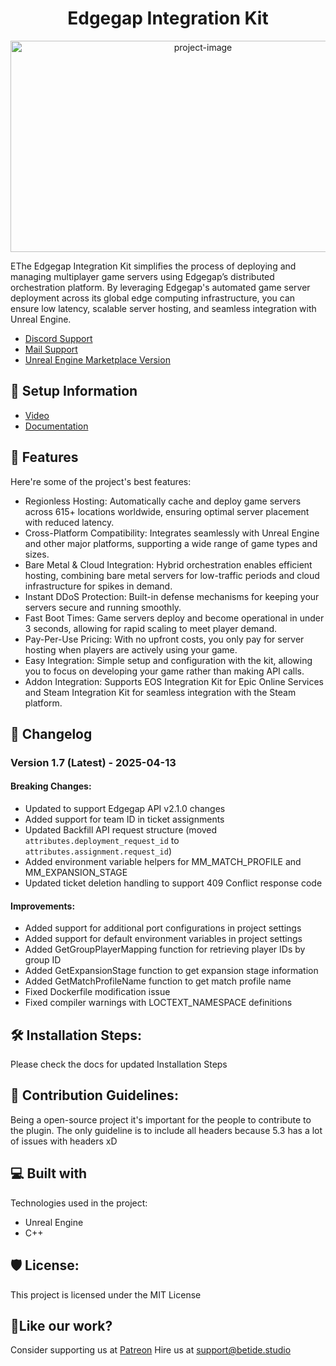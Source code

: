 <h1 align="center" id="title">Edgegap Integration Kit</h1>

<p align="center"><img src="https://socialify.git.ci/betidestudio/EdgegapIntegrationKit/image?description=1&descriptionEditable=The%20ultimate%20EdgeGap%20Integration%20Kit&font=Inter&language=1&name=1&owner=1&pattern=Plus&stargazers=1&theme=Dark" alt="project-image" width="600" height="338/"></p>

<p id="description">EThe Edgegap Integration Kit simplifies the process of deploying and managing multiplayer game servers using Edgegap’s distributed orchestration platform. By leveraging Edgegap's automated game server deployment across its global edge computing infrastructure, you can ensure low latency, scalable server hosting, and seamless integration with Unreal Engine.</p>

- [Discord Support](https://discord.gg/betidestudio)
- [Mail Support](mailto:support@betide.studio)
- [Unreal Engine Marketplace Version](https://www.unrealengine.com/marketplace/en-US/product/edgegap-integration-kit)

<h2>🚀 Setup Information</h2>

- [Video](https://www.youtube.com)
- [Documentation](https://egik.betide.studio)

<h2>🧐 Features</h2>

Here're some of the project's best features:

*   Regionless Hosting: Automatically cache and deploy game servers across 615+ locations worldwide, ensuring optimal server placement with reduced latency.
*   Cross-Platform Compatibility: Integrates seamlessly with Unreal Engine and other major platforms, supporting a wide range of game types and sizes.
*   Bare Metal & Cloud Integration: Hybrid orchestration enables efficient hosting, combining bare metal servers for low-traffic periods and cloud infrastructure for spikes in demand.
*   Instant DDoS Protection: Built-in defense mechanisms for keeping your servers secure and running smoothly.
*   Fast Boot Times: Game servers deploy and become operational in under 3 seconds, allowing for rapid scaling to meet player demand.
*   Pay-Per-Use Pricing: With no upfront costs, you only pay for server hosting when players are actively using your game.
*   Easy Integration: Simple setup and configuration with the kit, allowing you to focus on developing your game rather than making API calls.
*   Addon Integration: Supports EOS Integration Kit for Epic Online Services and Steam Integration Kit for seamless integration with the Steam platform.

<h2>📝 Changelog</h2>

### Version 1.7 (Latest) - 2025-04-13

#### Breaking Changes:
- Updated to support Edgegap API v2.1.0 changes
- Added support for team ID in ticket assignments
- Updated Backfill API request structure (moved `attributes.deployment_request_id` to `attributes.assignment.request_id`)
- Added environment variable helpers for MM_MATCH_PROFILE and MM_EXPANSION_STAGE
- Updated ticket deletion handling to support 409 Conflict response code

#### Improvements:
- Added support for additional port configurations in project settings
- Added support for default environment variables in project settings
- Added GetGroupPlayerMapping function for retrieving player IDs by group ID
- Added GetExpansionStage function to get expansion stage information
- Added GetMatchProfileName function to get match profile name
- Fixed Dockerfile modification issue
- Fixed compiler warnings with LOCTEXT_NAMESPACE definitions

<h2>🛠️ Installation Steps:</h2>

Please check the docs for updated Installation Steps

<h2>🍰 Contribution Guidelines:</h2>

Being a open-source project it's important for the people to contribute to the plugin. The only guideline is to include all headers because 5.3 has a lot of issues with headers xD

  
  
<h2>💻 Built with</h2>

Technologies used in the project:

*   Unreal Engine
*   C++

<h2>🛡️ License:</h2>

This project is licensed under the MIT License

<h2>💖Like our work?</h2>

Consider supporting us at [Patreon](https://www.patreon.com/betide)
Hire us at [support@betide.studio](mailto:support@betide.studio)
